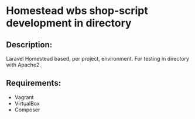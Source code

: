 # Homestead wbs shop-script development in directory

## Description:
Laravel Homestead based, per project, environment.
For testing in directory with Apache2.

## Requirements:
* Vagrant
* VirtualBox
* Composer